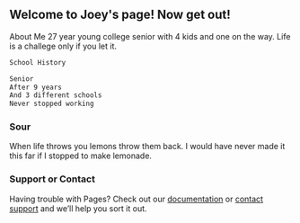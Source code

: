 ## Welcome to Joey's page! Now get out!

About Me
27 year young college senior with 4 kids and one on the way. Life is a challege only if you let it.

```markdown
School History

Senior
After 9 years
And 3 different schools
Never stopped working

```

### Sour
When life throws you lemons throw them back. I would have never made it this far if I stopped to make lemonade.


### Support or Contact

Having trouble with Pages? Check out our [documentation](https://help.github.com/categories/github-pages-basics/) or [contact support](https://github.com/contact) and we’ll help you sort it out.
